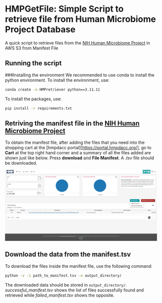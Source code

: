 # HMPGetFile: Simple Script to retrieve file from Human Microbiome Project Database
A quick script to retrieve files from the [NIH Human Microbiome Project][HMPLink] in AWS S3 from Manifest File

## Running the script
###Installing the environment
We recommended to use conda to install the python environment. To install the environment, use:

```bash
conda create -n HMPretriever python==3.11.11
```
To install the packages, use:

```bash
pip install -r requirements.txt 
```

## Retriving the manifest file in the [NIH Human Microbiome Project][HMPLink]
To obtain the manifest file, after adding the files that you need into the shopping cart at the [hmpdacc portal][https://portal.hmpdacc.org/], go to **Cart** at the top right hand corner and a summary of all the files added are shown just like below. Press **download** and **File Manifest**. A _.tsv_ file should be downloaded.

<p align="center">
<img src="./cart_screenshot.png" alt="Screenshot Cart"
width="750px"></p>

## Download the data from the manifest.tsv
To download the files inside the manifest file, use the following command:

```bash
python -v -i path_to_manifest.tsv -o output_directory/ 
```
The downloaded data should be stored in `output_directory/`. _successful_manifest.tsv_ shows the list of files successfully found and retrieved while _failed_manifest.tsv_ shows the opposite.

[HMPlink]: https://hmpdacc.org/hmp/
